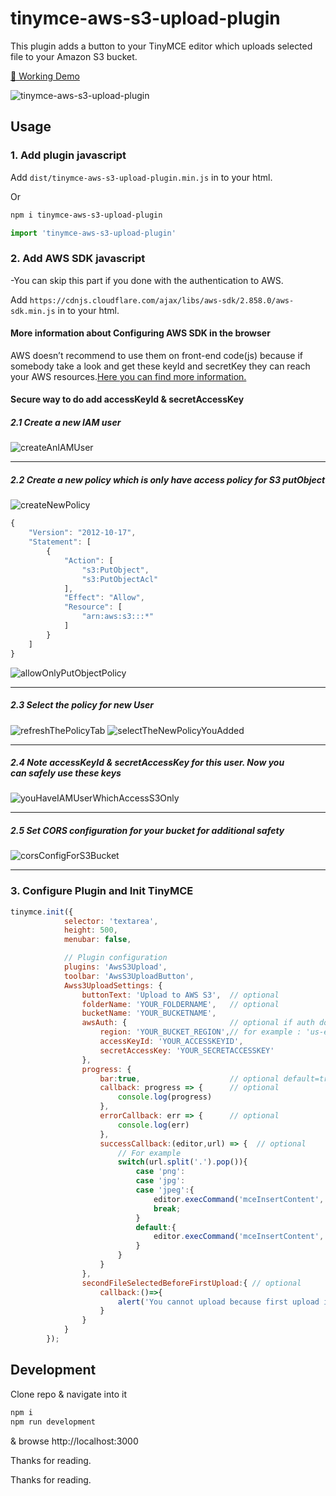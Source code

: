 # tinymce-aws-s3-upload-plugin

This plugin adds a button to your TinyMCE editor which uploads selected file to your Amazon S3 bucket.

[🦄 Working Demo](http://ogpoyraz.com/tinymce-aws-s3-upload-plugin)

![tinymce-aws-s3-upload-plugin](http://ogpoyraz.com/tinymce-amazon-s3-upload-plugin/tinymce-amazon-s3-upload-demo.gif)

## Usage

### 1. Add plugin javascript
Add ```dist/tinymce-aws-s3-upload-plugin.min.js``` in to your html.

Or

```bash
npm i tinymce-aws-s3-upload-plugin
```
```javascript
import 'tinymce-aws-s3-upload-plugin'
```

### 2. Add AWS SDK javascript
-You can skip this part if you done with the authentication to AWS.

Add ```https://cdnjs.cloudflare.com/ajax/libs/aws-sdk/2.858.0/aws-sdk.min.js``` in to your html.

#### More information about Configuring AWS SDK in the browser
AWS doesn’t recommend to use them on front-end code(js) because if somebody take a look and get these keyId and secretKey they can reach your AWS resources.[Here you can find more information.](http://docs.aws.amazon.com/AWSJavaScriptSDK/guide/browser-configuring.html)

#### Secure way to do add accessKeyId & secretAccessKey

##### 2.1 Create a new IAM user

![createAnIAMUser](http://ogpoyraz.com/tinymce-amazon-s3-upload-plugin/createIAMUser.png)

---

##### 2.2 Create a new policy which is only have access policy for S3 putObject

![createNewPolicy](http://ogpoyraz.com/tinymce-amazon-s3-upload-plugin/createNewPolicy.png)

```javascript
{
    "Version": "2012-10-17",
    "Statement": [
        {
            "Action": [
                "s3:PutObject",
                "s3:PutObjectAcl"
            ],
            "Effect": "Allow",
            "Resource": [
                "arn:aws:s3:::*"
            ]
        }
    ]
}

```

![allowOnlyPutObjectPolicy](http://ogpoyraz.com/tinymce-amazon-s3-upload-plugin/allowOnlyPutObjectPolicy.png)

---

##### 2.3 Select the policy for new User

![refreshThePolicyTab](http://ogpoyraz.com/tinymce-amazon-s3-upload-plugin/refreshThePolicyTab.png)
![selectTheNewPolicyYouAdded](http://ogpoyraz.com/tinymce-amazon-s3-upload-plugin/selectTheNewPolicyYouAdded.png)

---

##### 2.4 Note accessKeyId & secretAccessKey for this user. Now you can safely use these keys

![youHaveIAMUserWhichAccessS3Only](http://ogpoyraz.com/tinymce-amazon-s3-upload-plugin/youHaveIAMUserWhichAccessS3Only.png)

---

##### 2.5 Set CORS configuration for your bucket for additional safety

![corsConfigForS3Bucket](http://ogpoyraz.com/tinymce-amazon-s3-upload-plugin/corsConfigForS3Bucket.png)

---

### 3. Configure Plugin and Init TinyMCE
```javascript
tinymce.init({
            selector: 'textarea',
            height: 500,
            menubar: false,

            // Plugin configuration
            plugins: 'AwsS3Upload',
            toolbar: 'AwsS3UploadButton',
            Awss3UploadSettings: {
                buttonText: 'Upload to AWS S3',  // optional
                folderName: 'YOUR_FOLDERNAME',   // optional
                bucketName: 'YOUR_BUCKETNAME',
                awsAuth: {                       // optional if auth done in html before
                    region: 'YOUR_BUCKET_REGION',// for example : 'us-east-1'
                    accessKeyId: 'YOUR_ACCESSKEYID',
                    secretAccessKey: 'YOUR_SECRETACCESSKEY'
                },
                progress: {
                    bar:true,                    // optional default=true
                    callback: progress => {      // optional
                        console.log(progress)
                    },
                    errorCallback: err => {      // optional
                        console.log(err)
                    },
                    successCallback:(editor,url) => {  // optional
                        // For example
                        switch(url.split('.').pop()){
                            case 'png':
                            case 'jpg':
                            case 'jpeg':{
                                editor.execCommand('mceInsertContent', false, `<img src="${url}" style="display: block;margin: 0 auto;text-align: center; max-width:100%;" />`);
                                break;
                            }
                            default:{
                                editor.execCommand('mceInsertContent', false, `<a href="${url}">${url}</a>`);
                            }
                        }
                    }
                },
                secondFileSelectedBeforeFirstUpload:{ // optional
                    callback:()=>{
                        alert('You cannot upload because first upload is progressing');
                    }
                }
            }
        });
```
## Development

Clone repo & navigate into it

```bash
npm i
npm run development
```

& browse http://localhost:3000

Thanks for reading.

Thanks for reading.
